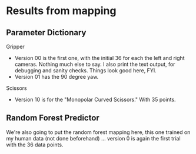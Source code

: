 # Results from mapping

## Parameter Dictionary

Gripper

- Version 00 is the first one, with the initial 36 for each the left and right cameras. Nothing much else to say. I also print the text output, for debugging and sanity checks. Things look good here, FYI.
- Version 01 has the 90 degree yaw.

Scissors

- Version 10 is for the "Monopolar Curved Scissors." With 35 points.

## Random Forest Predictor

We're also going to put the random forest mapping here, this one trained on my human data (not done beforehand) ... version 0 is again the first trial with the 36 data points.
